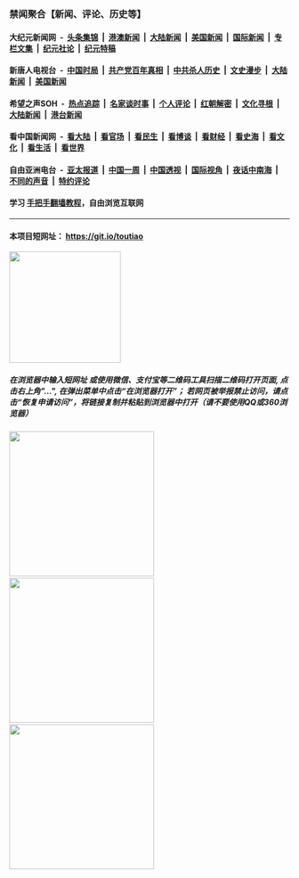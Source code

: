 ### 禁闻聚合【新闻、评论、历史等】

#### 大纪元新闻网 &nbsp;-&nbsp; [头条集锦](indexes/E头条集锦.md?t=03051432) &nbsp;|&nbsp; [港澳新闻](indexes/E港澳新闻.md?t=03051432)  &nbsp;|&nbsp; [大陆新闻](indexes/E大陆新闻.md?t=03051432) &nbsp;|&nbsp; [美国新闻](indexes/E美国新闻.md?t=03051432) &nbsp;|&nbsp; [国际新闻](indexes/E国际新闻.md?t=03051432) &nbsp;|&nbsp; [专栏文集](indexes/E专栏文集.md?t=03051432) &nbsp;|&nbsp; [纪元社论](indexes/E纪元社论.md?t=03051432) &nbsp;|&nbsp; [纪元特稿](indexes/E纪元特稿.md?t=03051432) 

#### 新唐人电视台 &nbsp;-&nbsp; [中国时局](indexes/N中国时局.md?t=03051432) &nbsp;|&nbsp; [共产党百年真相](indexes/N共产党百年真相.md?t=03051432) &nbsp;|&nbsp; [中共杀人历史](indexes/N中共杀人历史.md?t=03051432) &nbsp;|&nbsp; [文史漫步](indexes/N文史漫步.md?t=03051432) &nbsp;|&nbsp; [大陆新闻](indexes/N大陆新闻.md?t=03051432) &nbsp;|&nbsp; [美国新闻](indexes/N美国新闻.md?t=03051432)

#### 希望之声SOH &nbsp;-&nbsp; [热点追踪](indexes/H热点追踪.md?t=03051432) &nbsp;|&nbsp; [名家谈时事](indexes/H名家谈时事.md?t=03051432) &nbsp;|&nbsp; [个人评论](indexes/H个人评论.md?t=03051432)  &nbsp;|&nbsp; [红朝解密](indexes/H红朝解密.md?t=03051432) &nbsp;|&nbsp; [文化寻根](indexes/H文化寻根.md?t=03051432) &nbsp;|&nbsp; [大陆新闻](indexes/H大陆新闻.md?t=03051432) &nbsp;|&nbsp; [港台新闻](indexes/H港台新闻.md?t=03051432)

#### 看中国新闻网 &nbsp;-&nbsp; [看大陆](indexes/S看大陆.md?t=03051432) &nbsp;|&nbsp; [看官场](indexes/S看官场.md?t=03051432) &nbsp;|&nbsp; [看民生](indexes/S看民生.md?t=03051432)  &nbsp;|&nbsp; [看博谈](indexes/S看博谈.md?t=03051432) &nbsp;|&nbsp; [看财经](indexes/S看财经.md?t=03051432) &nbsp;|&nbsp; [看史海](indexes/S看史海.md?t=03051432) &nbsp;|&nbsp; [看文化](indexes/S看文化.md?t=03051432) &nbsp;|&nbsp; [看生活](indexes/S看生活.md?t=03051432) &nbsp;|&nbsp; [看世界](indexes/S看世界.md?t=03051432)

#### 自由亚洲电台 &nbsp;-&nbsp; [亚太报道](indexes/R亚太报道.md?t=03051432) &nbsp;|&nbsp; [中国一周](indexes/R中国一周.md?t=03051432) &nbsp;|&nbsp; [中国透视](indexes/R中国透视.md?t=03051432)  &nbsp;|&nbsp; [国际视角](indexes/R国际视角.md?t=03051432) &nbsp;|&nbsp; [夜话中南海](indexes/R夜话中南海.md?t=03051432) &nbsp;|&nbsp; [不同的声音](indexes/R不同的声音.md?t=03051432) &nbsp;|&nbsp; [特约评论](indexes/R特约评论.md?t=03051432)

#### 学习 [手把手翻墙教程](https://github.com/gfw-breaker/guides/wiki)，自由浏览互联网

----

#### 本项目短网址： https://git.io/toutiao
<img src="https://raw.githubusercontent.com/gfw-breaker/banned-news/master/scripts/img/qr.png" width="200px"/>  

##### 在浏览器中输入短网址 或使用微信、支付宝等二维码工具扫描二维码打开页面, 点击右上角"...", 在弹出菜单中点击“在浏览器打开”； 若网页被举报禁止访问，请点击“恢复申请访问”，将链接复制并粘贴到浏览器中打开（请不要使用QQ或360浏览器）

<img src="https://raw.githubusercontent.com/gfw-breaker/banned-news/master/scripts/img/1.png" width="260px"/> &nbsp; <img src="https://raw.githubusercontent.com/gfw-breaker/banned-news/master/scripts/img/2.png" width="260px"/> &nbsp; <img src="https://raw.githubusercontent.com/gfw-breaker/banned-news/master/scripts/img/3.png" width="260px"/>
